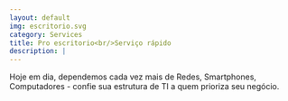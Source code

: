 ```yaml
---
layout: default
img: escritorio.svg
category: Services
title: Pro escritorio<br/>Serviço rápido
description: |
---
```

  Hoje em dia, dependemos cada vez mais de Redes, Smartphones, Computadores - confie sua estrutura de TI a quem prioriza seu negócio.